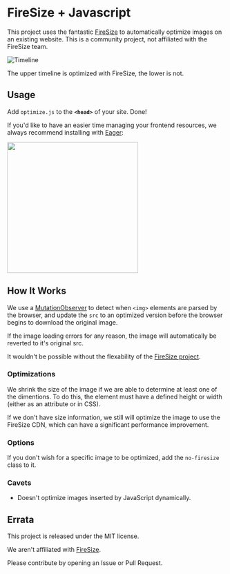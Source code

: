 # FireSize + Javascript

This project uses the fantastic [FireSize](http://firesize.com/) to automatically optimize images
on an existing website.  This is a community project, not affiliated with the FireSize team.

![Timeline](https://i.imgur.com/GCwIj4n.png)

The upper timeline is optimized with FireSize, the lower is not.

## Usage

Add `optimize.js` to the **`<head>`** of your site.  Done!

If you'd like to have an easier time managing your frontend resources, we always recommend installing with [Eager](https://eager.io):

<a href="https://eager.io/app/8Qy6FkTP1WY3/install?source=button">
	<img src="https://install.eager.io/cta/apps/8Qy6FkTP1WY3.png" border="0" width="303">
</a>

## How It Works

We use a [MutationObserver](https://developer.mozilla.org/en-US/docs/Web/API/MutationObserver)
to detect when `<img>` elements are parsed by the browser, and update the `src`
to an optimized version before the browser begins to download the original image.

If the image loading errors for any reason, the image will automatically be reverted to it's
original src.

It wouldn't be possible without the flexability of the [FireSize project](http://firesize.com/).

### Optimizations

We shrink the size of the image if we are able to determine at least one of the dimentions.
To do this, the element must have a defined height or width (either as an attribute or in CSS).

If we don't have size information, we still will optimize the image to use the FireSize CDN,
which can have a significant performance improvement.

### Options

If you don't wish for a specific image to be optimized, add the `no-firesize` class to it.

### Cavets

- Doesn't optimize images inserted by JavaScript dynamically.

## Errata

This project is released under the MIT license.

We aren't affiliated with [FireSize](http://firesize).

Please contribute by opening an Issue or Pull Request.
